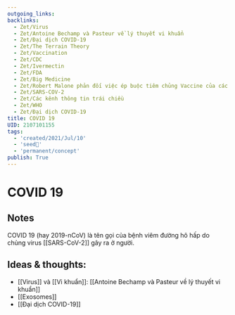 ```yaml
---
outgoing_links:
backlinks:
  - Zet/Virus
  - Zet/Antoine Bechamp và Pasteur về lý thuyết vi khuẩn
  - Zet/Đại dịch COVID-19
  - Zet/The Terrain Theory
  - Zet/Vaccination
  - Zet/CDC
  - Zet/Ivermectin
  - Zet/FDA
  - Zet/Big Medicine
  - Zet/Robert Malone phản đối việc ép buộc tiêm chủng Vaccine của các chính phủ
  - Zet/SARS-COV-2
  - Zet/Các kênh thông tin trái chiều
  - Zet/WHO
  - Zet/Đại dịch COVID-19
title: COVID 19
UID: 2107101155
tags:
  - 'created/2021/Jul/10'
  - 'seed🥜'
  - 'permanent/concept'
publish: True
---
```

# COVID 19

## Notes
COVID 19 (hay 2019-nCoV) là tên gọi của bệnh viêm đường hô hấp do chủng virus [[SARS-CoV-2]] gây ra ở người.

## Ideas & thoughts:
- [[Virus]] và [[Vi khuẩn]]: [[Antoine Bechamp và Pasteur về lý thuyết vi khuẩn]]
- [[Exosomes]]
- [[Đại dịch COVID-19]]
